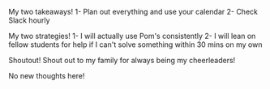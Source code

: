 My two takeaways!
1- Plan out everything and use your calendar
2- Check Slack hourly

My two strategies!
1- I will actually use Pom's consistently
2- I will lean on fellow students for help if I can't solve something within 30 mins on my own

Shoutout!
Shout out to my family for always being my cheerleaders!

No new thoughts here!
